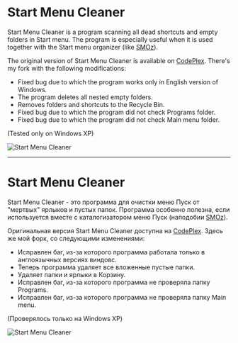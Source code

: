 Start Menu Cleaner
========

Start Menu Cleaner is a program scanning all dead shortcuts and empty folders in Start menu. The program is especially useful when it is used together with the Start menu organizer (like [SMOz](http://smoz.sourceforge.net/)).

The original version of Start Menu Cleaner is available on [CodePlex](http://startmenucleanerxp.codeplex.com/). There's my fork with the following modifications:

* Fixed bug due to which the program works only in English version of Windows.
* The program deletes all nested empty folders.
* Removes folders and shortcuts to the Recycle Bin.
* Fixed bug due to which the program did not check Programs folder.
* Fixed bug due to which the program did not check Main menu folder.

(Tested only on Windows XP)

![Start Menu Cleaner](https://raw.github.com/pongo/StartMenuCleaner/master/screenshot.png)

***

Start Menu Cleaner
========

Start Menu Cleaner - это программа для очистки меню Пуск от "мертвых" ярлыков и пустых папок. Программа особенно полезна, если используется вместе с каталогизатором меню Пуск (наподобии [SMOz](http://smoz.sourceforge.net/)).

Оригинальная версия Start Menu Cleaner доступна на [CodePlex](http://startmenucleanerxp.codeplex.com/). Здесь же мой форк, со следующими изменениями:

* Исправлен баг, из-за которого программа работала только в англоязычных версиях виндовс.
* Теперь программа удаляет все вложенные пустые папки.
* Удаляет папки и ярлыки в Корзину.
* Исправлен баг, из-за которого программа не проверяла папку Programs.
* Исправлен баг, из-за которого программа не проверяла папку Main menu.

(Проверялось только на Windows XP)

![Start Menu Cleaner](https://raw.github.com/pongo/StartMenuCleaner/master/screenshot.png)
